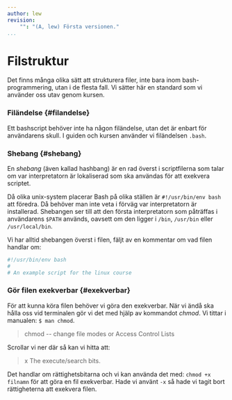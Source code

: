 ```yaml
---
author: lew
revision:
    "": "(A, lew) Första versionen."
...
```

Filstruktur
=======================

Det finns många olika sätt att strukturera filer, inte bara inom bash-programmering, utan i de flesta fall. Vi sätter här en standard som vi använder oss utav genom kursen.



### Filändelse {#filandelse}

Ett bashscript behöver inte ha någon filändelse, utan det är enbart för användarens skull. I guiden och kursen använder vi filändelsen `.bash`.



### Shebang {#shebang}

En *shebang* (även kallad hashbang) är en rad överst i scriptfilerna som talar om var interpretatorn är lokaliserad som ska användas för att exekvera scriptet.

Då olika unix-system placerar Bash på olika ställen är `#!/usr/bin/env bash` att föredra. Då behöver man inte veta i förväg var interpretatorn är installerad. Shebangen ser till att den första interpretatorn som påträffas i användarens `$PATH` används, oavsett om den ligger i `/bin`, `/usr/bin` eller `/usr/local/bin`.

Vi har alltid shebangen överst i filen, fäljt av en kommentar om vad filen handlar om:
```bash
#!/usr/bin/env bash
#
# An example script for the linux course

```



### Gör filen exekverbar {#exekverbar}

För att kunna köra filen behöver vi göra den exekverbar. När vi ändå ska hålla oss vid terminalen gör vi det med hjälp av kommandot *chmod*. Vi tittar i manualen: `$ man chmod`.

> chmod -- change file modes or Access Control Lists

Scrollar vi ner där så kan vi hitta att:

> x       The execute/search bits.

Det handlar om rättighetsbitarna och vi kan använda det med: `chmod +x filnamn` för att göra en fil exekverbar. Hade vi använt `-x` så hade vi tagit bort rättigheterna att exekvera filen.
